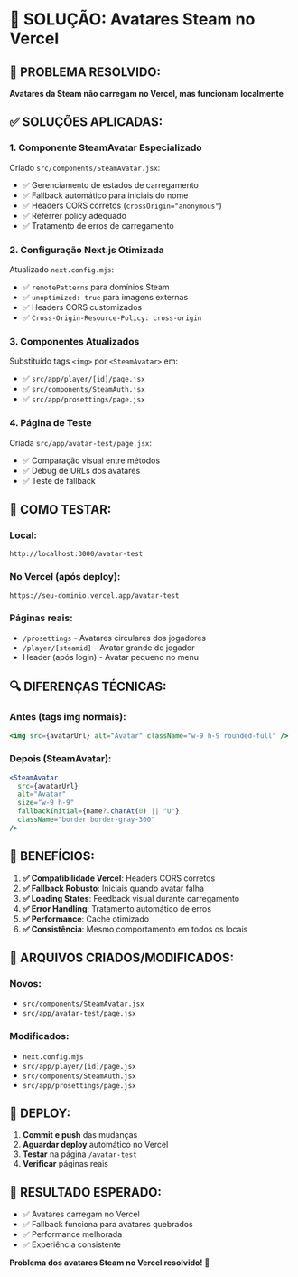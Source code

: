 # 🔧 SOLUÇÃO: Avatares Steam no Vercel

## 🎯 PROBLEMA RESOLVIDO:
**Avatares da Steam não carregam no Vercel, mas funcionam localmente**

## ✅ SOLUÇÕES APLICADAS:

### 1. **Componente SteamAvatar Especializado**
Criado `src/components/SteamAvatar.jsx`:
- ✅ Gerenciamento de estados de carregamento
- ✅ Fallback automático para iniciais do nome
- ✅ Headers CORS corretos (`crossOrigin="anonymous"`)
- ✅ Referrer policy adequado
- ✅ Tratamento de erros de carregamento

### 2. **Configuração Next.js Otimizada**
Atualizado `next.config.mjs`:
- ✅ `remotePatterns` para domínios Steam
- ✅ `unoptimized: true` para imagens externas
- ✅ Headers CORS customizados
- ✅ `Cross-Origin-Resource-Policy: cross-origin`

### 3. **Componentes Atualizados**
Substituído tags `<img>` por `<SteamAvatar>` em:
- ✅ `src/app/player/[id]/page.jsx`
- ✅ `src/components/SteamAuth.jsx`
- ✅ `src/app/prosettings/page.jsx`

### 4. **Página de Teste**
Criada `src/app/avatar-test/page.jsx`:
- ✅ Comparação visual entre métodos
- ✅ Debug de URLs dos avatares
- ✅ Teste de fallback

## 🧪 COMO TESTAR:

### **Local:**
```
http://localhost:3000/avatar-test
```

### **No Vercel (após deploy):**
```
https://seu-dominio.vercel.app/avatar-test
```

### **Páginas reais:**
- `/prosettings` - Avatares circulares dos jogadores
- `/player/[steamid]` - Avatar grande do jogador
- Header (após login) - Avatar pequeno no menu

## 🔍 DIFERENÇAS TÉCNICAS:

### **Antes (tags img normais):**
```jsx
<img src={avatarUrl} alt="Avatar" className="w-9 h-9 rounded-full" />
```

### **Depois (SteamAvatar):**
```jsx
<SteamAvatar 
  src={avatarUrl} 
  alt="Avatar" 
  size="w-9 h-9"
  fallbackInitial={name?.charAt(0) || "U"}
  className="border border-gray-300"
/>
```

## 🎯 BENEFÍCIOS:

1. **✅ Compatibilidade Vercel**: Headers CORS corretos
2. **✅ Fallback Robusto**: Iniciais quando avatar falha
3. **✅ Loading States**: Feedback visual durante carregamento
4. **✅ Error Handling**: Tratamento automático de erros
5. **✅ Performance**: Cache otimizado
6. **✅ Consistência**: Mesmo comportamento em todos os locais

## 📝 ARQUIVOS CRIADOS/MODIFICADOS:

### **Novos:**
- `src/components/SteamAvatar.jsx`
- `src/app/avatar-test/page.jsx`

### **Modificados:**
- `next.config.mjs`
- `src/app/player/[id]/page.jsx`
- `src/components/SteamAuth.jsx`
- `src/app/prosettings/page.jsx`

## 🚀 DEPLOY:

1. **Commit e push** das mudanças
2. **Aguardar deploy** automático no Vercel
3. **Testar** na página `/avatar-test`
4. **Verificar** páginas reais

## 🎉 RESULTADO ESPERADO:

- ✅ Avatares carregam no Vercel
- ✅ Fallback funciona para avatares quebrados
- ✅ Performance melhorada
- ✅ Experiência consistente

**Problema dos avatares Steam no Vercel resolvido! 🎯**
